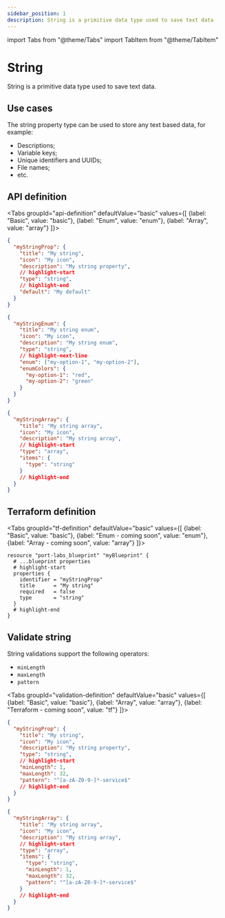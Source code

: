 ```yaml
---
sidebar_position: 1
description: String is a primitive data type used to save text data
---
```


import Tabs from "@theme/Tabs"
import TabItem from "@theme/TabItem"

# String

String is a primitive data type used to save text data.

## Use cases

The string property type can be used to store any text based data, for example:

- Descriptions;
- Variable keys;
- Unique identifiers and UUIDs;
- File names;
- etc.

## API definition

<Tabs groupId="api-definition" defaultValue="basic" values={[
{label: "Basic", value: "basic"},
{label: "Enum", value: "enum"},
{label: "Array", value: "array"}
]}>

<TabItem value="basic">

```json showLineNumbers
{
  "myStringProp": {
    "title": "My string",
    "icon": "My icon",
    "description": "My string property",
    // highlight-start
    "type": "string",
    // highlight-end
    "default": "My default"
  }
}
```

</TabItem>
<TabItem value="enum">

```json showLineNumbers
{
  "myStringEnum": {
    "title": "My string enum",
    "icon": "My icon",
    "description": "My string enum",
    "type": "string",
    // highlight-next-line
    "enum": ["my-option-1", "my-option-2"],
    "enumColors": {
      "my-option-1": "red",
      "my-option-2": "green"
    }
  }
}
```

</TabItem>
<TabItem value="array">

```json showLineNumbers
{
  "myStringArray": {
    "title": "My string array",
    "icon": "My icon",
    "description": "My string array",
    // highlight-start
    "type": "array",
    "items": {
      "type": "string"
    }
    // highlight-end
  }
}
```

</TabItem>
</Tabs>

## Terraform definition

<Tabs groupId="tf-definition" defaultValue="basic" values={[
{label: "Basic", value: "basic"},
{label: "Enum - coming soon", value: "enum"},
{label: "Array - coming soon", value: "array"}
]}>

<TabItem value="basic">

```hcl showLineNumbers
resource "port-labs_blueprint" "myBlueprint" {
  # ...blueprint properties
  # highlight-start
  properties {
    identifier = "myStringProp"
    title      = "My string"
    required   = false
    type       = "string"
  }
  # highlight-end
}
```

</TabItem>
</Tabs>

## Validate string

String validations support the following operators:

- `minLength`
- `maxLength`
- `pattern`

<Tabs groupId="validation-definition" defaultValue="basic" values={[
{label: "Basic", value: "basic"},
{label: "Array", value: "array"},
{label: "Terraform - coming soon", value: "tf"}
]}>

<TabItem value="basic">

```json showLineNumbers
{
  "myStringProp": {
    "title": "My string",
    "icon": "My icon",
    "description": "My string property",
    "type": "string",
    // highlight-start
    "minLength": 1,
    "maxLength": 32,
    "pattern": "^[a-zA-Z0-9-]*-service$"
    // highlight-end
  }
}
```

</TabItem>

<TabItem value="array">

```json showLineNumbers
{
  "myStringArray": {
    "title": "My string array",
    "icon": "My icon",
    "description": "My string array",
    // highlight-start
    "type": "array",
    "items": {
      "type": "string",
      "minLength": 1,
      "maxLength": 32,
      "pattern": "^[a-zA-Z0-9-]*-service$"
    }
    // highlight-end
  }
}
```

</TabItem>
</Tabs>
